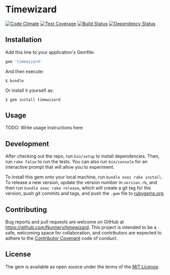 # Timewizard

[![Code Climate](https://codeclimate.com/github/Nunnery/timewizard/badges/gpa.svg)](https://codeclimate.com/github/Nunnery/timewizard)
[![Test Coverage](https://codeclimate.com/github/Nunnery/timewizard/badges/coverage.svg)](https://codeclimate.com/github/Nunnery/timewizard/coverage)
[![Build Status](https://travis-ci.org/Nunnery/timewizard.svg?branch=master)](https://travis-ci.org/Nunnery/timewizard)
[![Dependency Status](https://gemnasium.com/Nunnery/timewizard.svg)](https://gemnasium.com/Nunnery/timewizard)

## Installation

Add this line to your application's Gemfile:

```ruby
gem 'timewizard'
```

And then execute:

    $ bundle

Or install it yourself as:

    $ gem install timewizard

## Usage

TODO: Write usage instructions here

## Development

After checking out the repo, run `bin/setup` to install dependencies. Then, run `rake false` to run the tests. You can also run `bin/console` for an interactive prompt that will allow you to experiment.

To install this gem onto your local machine, run `bundle exec rake install`. To release a new version, update the version number in `version.rb`, and then run `bundle exec rake release`, which will create a git tag for the version, push git commits and tags, and push the `.gem` file to [rubygems.org](https://rubygems.org).

## Contributing

Bug reports and pull requests are welcome on GitHub at https://github.com/Nunnery/timewizard. This project is intended to be a safe, welcoming space for collaboration, and contributors are expected to adhere to the [Contributor Covenant](contributor-covenant.org) code of conduct.


## License

The gem is available as open source under the terms of the [MIT License](http://opensource.org/licenses/MIT).

